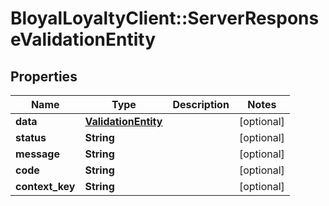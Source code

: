 # BloyalLoyaltyClient::ServerResponseValidationEntity

## Properties
Name | Type | Description | Notes
------------ | ------------- | ------------- | -------------
**data** | [**ValidationEntity**](ValidationEntity.md) |  | [optional] 
**status** | **String** |  | [optional] 
**message** | **String** |  | [optional] 
**code** | **String** |  | [optional] 
**context_key** | **String** |  | [optional] 

